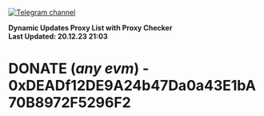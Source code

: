 [![Telegram channel](https://img.shields.io/endpoint?url=https://runkit.io/damiankrawczyk/telegram-badge/branches/master?url=https://t.me/n4z4v0d)](https://t.me/n4z4v0d) 

**Dynamic Updates Proxy List with Proxy Checker**  
**Last Updated: 20.12.23 21:03**

# DONATE (_any evm_) - 0xDEADf12DE9A24b47Da0a43E1bA70B8972F5296F2
